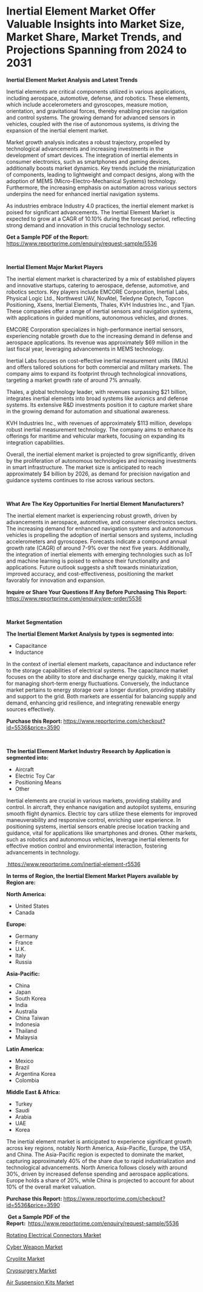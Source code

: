 <p><h1>Inertial Element Market Offer Valuable Insights into Market Size, Market Share, Market Trends, and Projections Spanning from 2024 to 2031</h1></p><p><strong>Inertial Element Market Analysis and Latest Trends</strong></p>
<p><p>Inertial elements are critical components utilized in various applications, including aerospace, automotive, defense, and robotics. These elements, which include accelerometers and gyroscopes, measure motion, orientation, and gravitational forces, thereby enabling precise navigation and control systems. The growing demand for advanced sensors in vehicles, coupled with the rise of autonomous systems, is driving the expansion of the inertial element market.</p><p>Market growth analysis indicates a robust trajectory, propelled by technological advancements and increasing investments in the development of smart devices. The integration of inertial elements in consumer electronics, such as smartphones and gaming devices, additionally boosts market dynamics. Key trends include the miniaturization of components, leading to lightweight and compact designs, along with the adoption of MEMS (Micro-Electro-Mechanical Systems) technology. Furthermore, the increasing emphasis on automation across various sectors underpins the need for enhanced inertial navigation systems.</p><p>As industries embrace Industry 4.0 practices, the inertial element market is poised for significant advancements. The Inertial Element Market is expected to grow at a CAGR of 10.10% during the forecast period, reflecting strong demand and innovation in this crucial technology sector.</p></p>
<p><strong>Get a Sample PDF of the Report:&nbsp;</strong> <a href="https://www.reportprime.com/enquiry/request-sample/5536">https://www.reportprime.com/enquiry/request-sample/5536</a></p>
<p>&nbsp;</p>
<p><strong>Inertial Element Major Market Players</strong></p>
<p><p>The inertial element market is characterized by a mix of established players and innovative startups, catering to aerospace, defense, automotive, and robotics sectors. Key players include EMCORE Corporation, Inertial Labs, Physical Logic Ltd., Northwest UAV, NovAtel, Teledyne Optech, Topcon Positioning, Xsens, Inertial Elements, Thales, KVH Industries Inc., and Tjian. These companies offer a range of inertial sensors and navigation systems, with applications in guided munitions, autonomous vehicles, and drones.</p><p>EMCORE Corporation specializes in high-performance inertial sensors, experiencing notable growth due to the increasing demand in defense and aerospace applications. Its revenue was approximately $69 million in the last fiscal year, leveraging advancements in MEMS technology.</p><p>Inertial Labs focuses on cost-effective inertial measurement units (IMUs) and offers tailored solutions for both commercial and military markets. The company aims to expand its footprint through technological innovations, targeting a market growth rate of around 7% annually.</p><p>Thales, a global technology leader, with revenues surpassing $21 billion, integrates inertial elements into broad systems like avionics and defense systems. Its extensive R&D investments position it to capture market share in the growing demand for automation and situational awareness.</p><p>KVH Industries Inc., with revenues of approximately $113 million, develops robust inertial measurement technology. The company aims to enhance its offerings for maritime and vehicular markets, focusing on expanding its integration capabilities.</p><p>Overall, the inertial element market is projected to grow significantly, driven by the proliferation of autonomous technologies and increasing investments in smart infrastructure. The market size is anticipated to reach approximately $4 billion by 2026, as demand for precision navigation and guidance systems continues to rise across various sectors.</p></p>
<p>&nbsp;</p>
<p><strong>What Are The Key Opportunities For Inertial Element Manufacturers?</strong></p>
<p><p>The inertial element market is experiencing robust growth, driven by advancements in aerospace, automotive, and consumer electronics sectors. The increasing demand for enhanced navigation systems and autonomous vehicles is propelling the adoption of inertial sensors and systems, including accelerometers and gyroscopes. Forecasts indicate a compound annual growth rate (CAGR) of around 7-9% over the next five years. Additionally, the integration of inertial elements with emerging technologies such as IoT and machine learning is poised to enhance their functionality and applications. Future outlook suggests a shift towards miniaturization, improved accuracy, and cost-effectiveness, positioning the market favorably for innovation and expansion.</p></p>
<p><strong>Inquire or Share Your Questions If Any Before Purchasing This Report:</strong> <a href="https://www.reportprime.com/enquiry/pre-order/5536">https://www.reportprime.com/enquiry/pre-order/5536</a></p>
<p>&nbsp;</p>
<p><strong>Market Segmentation</strong></p>
<p><strong>The Inertial Element Market Analysis by types is segmented into:</strong></p>
<p><ul><li>Capacitance</li><li>Inductance</li></ul></p>
<p><p>In the context of inertial element markets, capacitance and inductance refer to the storage capabilities of electrical systems. The capacitance market focuses on the ability to store and discharge energy quickly, making it vital for managing short-term energy fluctuations. Conversely, the inductance market pertains to energy storage over a longer duration, providing stability and support to the grid. Both markets are essential for balancing supply and demand, enhancing grid resilience, and integrating renewable energy sources effectively.</p></p>
<p><strong>Purchase this Report:&nbsp;</strong><a href="https://www.reportprime.com/checkout?id=5536&price=3590">https://www.reportprime.com/checkout?id=5536&price=3590</a></p>
<p>&nbsp;</p>
<p><strong>The Inertial Element Market Industry Research by Application is segmented into:</strong></p>
<p><ul><li>Aircraft</li><li>Electric Toy Car</li><li>Positioning Means</li><li>Other</li></ul></p>
<p><p>Inertial elements are crucial in various markets, providing stability and control. In aircraft, they enhance navigation and autopilot systems, ensuring smooth flight dynamics. Electric toy cars utilize these elements for improved maneuverability and responsive control, enriching user experience. In positioning systems, inertial sensors enable precise location tracking and guidance, vital for applications like smartphones and drones. Other markets, such as robotics and autonomous vehicles, leverage inertial elements for effective motion control and environmental interaction, fostering advancements in technology.</p></p>
<p><a href="https://www.reportprime.com/inertial-element-r5536">&nbsp;https://www.reportprime.com/inertial-element-r5536</a></p>
<p><strong>In terms of Region, the Inertial Element Market Players available by Region are:</strong></p>
<p>
    <p> <strong> North America: </strong>
        <ul>
            <li>United States</li>
            <li>Canada</li>
        </ul>
        </p> 
    <p> <strong> Europe: </strong>
        <ul>
            <li>Germany</li>
            <li>France</li>
            <li>U.K.</li>
            <li>Italy</li>
            <li>Russia</li>
        </ul>
        </p> 
    <p> <strong> Asia-Pacific: </strong>
        <ul>
            <li>China</li>
            <li>Japan</li>
            <li>South Korea</li>
            <li>India</li>
            <li>Australia</li>
            <li>China Taiwan</li>
            <li>Indonesia</li>
            <li>Thailand</li>
            <li>Malaysia</li>
        </ul>
        </p> 
    <p> <strong> Latin America: </strong>
        <ul>
            <li>Mexico</li>
            <li>Brazil</li>
            <li>Argentina Korea</li>
            <li>Colombia</li>
        </ul>
        </p> 
    <p> <strong> Middle East & Africa: </strong>
        <ul>
            <li>Turkey</li>
            <li>Saudi</li>
            <li>Arabia</li>
            <li>UAE</li>
            <li>Korea</li>
        </ul>
    </p>
    </p>
<p><p>The inertial element market is anticipated to experience significant growth across key regions, notably North America, Asia-Pacific, Europe, the USA, and China. The Asia-Pacific region is expected to dominate the market, capturing approximately 40% of the share due to rapid industrialization and technological advancements. North America follows closely with around 30%, driven by increased defense spending and aerospace applications. Europe holds a share of 20%, while China is projected to account for about 10% of the overall market valuation.</p></p>
<p><strong>Purchase this Report: </strong><a href="https://www.reportprime.com/checkout?id=5536&price=3590">https://www.reportprime.com/checkout?id=5536&price=3590</a></p>
<p>&nbsp;<strong>Get a Sample PDF of the Report:&nbsp;&nbsp;</strong><a href="https://www.reportprime.com/enquiry/request-sample/5536">https://www.reportprime.com/enquiry/request-sample/5536</a></p>
<p><strong></strong></p>
<p><p><a href="https://issuu.com/reportprime-2/docs/rotating-electrical-connectors-mark_8a1089e7ba1f62">Rotating Electrical Connectors Market</a></p><p><a href="https://www.linkedin.com/pulse/cyber-weapon-market-growth-segmentation-regional-analysis-global-9h4qf?trackingId=gEAaD2oUSpytm1f320CNqA%3D%3D">Cyber Weapon Market</a></p><p><a href="https://www.linkedin.com/pulse/cryolite-industry-analysis-report-its-market-size-growing-cagr-6wihf?trackingId=4lf7GIGcSiSr7CrWyUXLlg%3D%3D">Cryolite Market</a></p><p><a href="https://www.linkedin.com/pulse/cryosurgery-market-research-report-includes-analysis-size-share-c8e1f?trackingId=HyrLOqVzQzuhpFKDBpGEGw%3D%3D">Cryosurgery Market</a></p><p><a href="https://issuu.com/reportprime-2/docs/air-suspension-kits-market-size-203_e26f23291026b1">Air Suspension Kits Market</a></p></p>